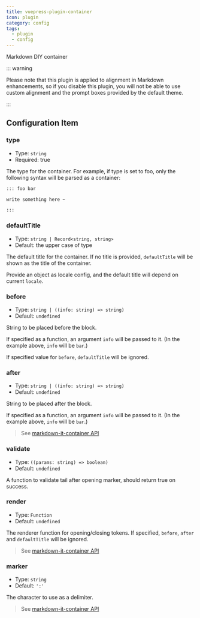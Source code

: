 ```yaml
---
title: vuepress-plugin-container
icon: plugin
category: config
tags:
  - plugin
  - config
---
```


Markdown DIY container

<!-- more -->

::: warning

Please note that this plugin is applied to alignment in Markdown enhancements, so if you disable this plugin, you will not be able to use custom alignment and the prompt boxes provided by the default theme.

:::

## Configuration Item

### type

- Type: `string`
- Required: true

The type for the container. For example, if type is set to foo, only the following syntax will be parsed as a container:

```md
::: foo bar

write something here ~

:::
```

### defaultTitle

- Type: `string | Record<string, string>`
- Default: the upper case of type

The default title for the container. If no title is provided, `defaultTitle` will be shown as the title of the container.

Provide an object as locale config, and the default title will depend on current `locale`.

### before

- Type: `string | ((info: string) => string)`
- Default: `undefined`

String to be placed before the block.

If specified as a function, an argument `info` will be passed to it. (In the example above, `info` will be `bar`.)

If specified value for `before`, `defaultTitle` will be ignored.

### after

- Type: `string | ((info: string) => string)`
- Default: `undefined`

String to be placed after the block.

If specified as a function, an argument `info` will be passed to it. (In the example above, `info` will be `bar`.)

> See [markdown-it-container API](https://github.com/markdown-it/markdown-it-container#api)

### validate

- Type: `((params: string) => boolean)`
- Default: `undefined`

A function to validate tail after opening marker, should return true on success.

### render

- Type: `Function`
- Default: `undefined`

The renderer function for opening/closing tokens. If specified, `before`, `after` and `defaultTitle` will be ignored.

> See [markdown-it-container API](https://github.com/markdown-it/markdown-it-container#api)

### marker

- Type: `string`
- Default: `':'`

The character to use as a delimiter.

> See [markdown-it-container API](https://github.com/markdown-it/markdown-it-container#api)
